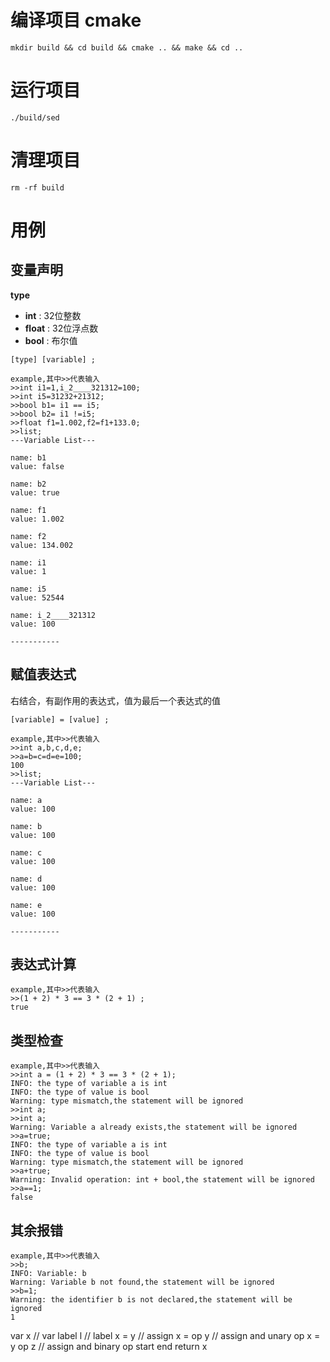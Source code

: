 # 编译项目 cmake
```
mkdir build && cd build && cmake .. && make && cd ..
```
# 运行项目
```
./build/sed
```
# 清理项目
```
rm -rf build
```

# 用例

## 变量声明
**type**
- **int** : 32位整数
- **float** : 32位浮点数
- **bool** : 布尔值

```
[type] [variable] ;
```
```
example,其中>>代表输入
>>int i1=1,i_2____321312=100;
>>int i5=31232+21312;
>>bool b1= i1 == i5;
>>bool b2= i1 !=i5;
>>float f1=1.002,f2=f1+133.0;
>>list;
---Variable List---

name: b1
value: false

name: b2
value: true

name: f1
value: 1.002

name: f2
value: 134.002

name: i1
value: 1

name: i5
value: 52544

name: i_2____321312
value: 100

-----------
```
## 赋值表达式

右结合，有副作用的表达式，值为最后一个表达式的值

```
[variable] = [value] ;
```

```
example,其中>>代表输入
>>int a,b,c,d,e;
>>a=b=c=d=e=100;
100
>>list;
---Variable List---

name: a
value: 100

name: b
value: 100

name: c
value: 100

name: d
value: 100

name: e
value: 100

-----------
```

## 表达式计算
```
example,其中>>代表输入
>>(1 + 2) * 3 == 3 * (2 + 1) ;
true
```

## 类型检查
```
example,其中>>代表输入
>>int a = (1 + 2) * 3 == 3 * (2 + 1);
INFO: the type of variable a is int
INFO: the type of value is bool
Warning: type mismatch,the statement will be ignored
>>int a;
>>int a;
Warning: Variable a already exists,the statement will be ignored
>>a=true;
INFO: the type of variable a is int
INFO: the type of value is bool
Warning: type mismatch,the statement will be ignored
>>a+true;
Warning: Invalid operation: int + bool,the statement will be ignored
>>a==1;
false
```

## 其余报错
```
example,其中>>代表输入
>>b;
INFO: Variable: b
Warning: Variable b not found,the statement will be ignored
>>b=1;
Warning: the identifier b is not declared,the statement will be ignored
1
```



var x // var
label l // label
x = y  // assign
x = op y // assign and unary op
x = y op z // assign and binary op
start
end
return x